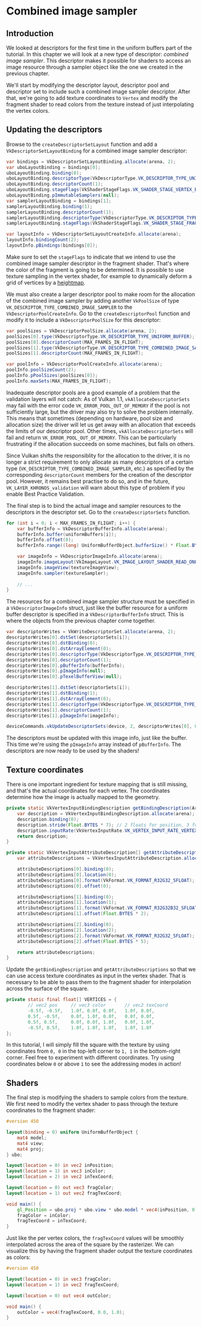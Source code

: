 # Combined image sampler

## Introduction

We looked at descriptors for the first time in the uniform buffers part of the tutorial. In this chapter we will look at a new type of descriptor: *combined image sampler*. This descriptor makes it possible for shaders to access an image resource through a sampler object like the one we created in the previous chapter.

We'll start by modifying the descriptor layout, descriptor pool and descriptor set to include such a combined image sampler descriptor. After that, we're going to add texture coordinates to `Vertex` and modify the fragment shader to read colors from the texture instead of just interpolating the vertex colors.

## Updating the descriptors

Browse to the `createDescriptorSetLayout` function and add a `VkDescriptorSetLayoutBinding` for a combined image sampler descriptor:

```java
var bindings = VkDescriptorSetLayoutBinding.allocate(arena, 2);
var uboLayoutBinding = bindings[0];
uboLayoutBinding.binding(0);
uboLayoutBinding.descriptorType(VkDescriptorType.VK_DESCRIPTOR_TYPE_UNIFORM_BUFFER);
uboLayoutBinding.descriptorCount(1);
uboLayoutBinding.stageFlags(VkShaderStageFlags.VK_SHADER_STAGE_VERTEX_BIT);
uboLayoutBinding.pImmutableSamplers(null);
var samplerLayoutBinding = bindings[1];
samplerLayoutBinding.binding(1);
samplerLayoutBinding.descriptorCount(1);
samplerLayoutBinding.descriptorType(VkDescriptorType.VK_DESCRIPTOR_TYPE_COMBINED_IMAGE_SAMPLER);
samplerLayoutBinding.stageFlags(VkShaderStageFlags.VK_SHADER_STAGE_FRAGMENT_BIT);

var layoutInfo = VkDescriptorSetLayoutCreateInfo.allocate(arena);
layoutInfo.bindingCount(2);
layoutInfo.pBindings(bindings[0]);
```

Make sure to set the `stageFlags` to indicate that we intend to use the combined image sampler descriptor in the fragment shader. That's where the color of the fragment is going to be determined. It is possible to use texture sampling in the vertex shader, for example to dynamically deform a grid of vertices by a [heightmap](https://en.wikipedia.org/wiki/Heightmap).

We must also create a larger descriptor pool to make room for the allocation of the combined image sampler by adding another `VkPoolSize` of type `VK_DESCRIPTOR_TYPE_COMBINED_IMAGE_SAMPLER` to the `VkDescriptorPoolCreateInfo`. Go to the `createDescriptorPool` function and modify it to include a `VkDescriptorPoolSize` for this descriptor:

```java
var poolSizes = VkDescriptorPoolSize.allocate(arena, 2);
poolSizes[0].type(VkDescriptorType.VK_DESCRIPTOR_TYPE_UNIFORM_BUFFER);
poolSizes[0].descriptorCount(MAX_FRAMES_IN_FLIGHT);
poolSizes[1].type(VkDescriptorType.VK_DESCRIPTOR_TYPE_COMBINED_IMAGE_SAMPLER);
poolSizes[1].descriptorCount(MAX_FRAMES_IN_FLIGHT);

var poolInfo = VkDescriptorPoolCreateInfo.allocate(arena);
poolInfo.poolSizeCount(2);
poolInfo.pPoolSizes(poolSizes[0]);
poolInfo.maxSets(MAX_FRAMES_IN_FLIGHT);
```

Inadequate descriptor pools are a good example of a problem that the validation layers will not catch: As of Vulkan 1.1, `vkAllocateDescriptorSets` may fail with the error code `VK_ERROR_POOL_OUT_OF_MEMORY` if the pool is not sufficiently large, but the driver may also try to solve the problem internally. This means that sometimes (depending on hardware, pool size and allocation size) the driver will let us get away with an allocation that exceeds the limits of our descriptor pool. Other times, `vkAllocateDescriptorSets` will fail and return `VK_ERROR_POOL_OUT_OF_MEMORY`. This can be particularly frustrating if the allocation succeeds on some machines, but fails on others.

Since Vulkan shifts the responsiblity for the allocation to the driver, it is no longer a strict requirement to only allocate as many descriptors of a certain type (`VK_DESCRIPTOR_TYPE_COMBINED_IMAGE_SAMPLER`, etc.) as specified by the corresponding `descriptorCount` members for the creation of the descriptor pool. However, it remains best practise to do so, and in the future, `VK_LAYER_KHRONOS_validation` will warn about this type of problem if you enable Best Practice Validation.

The final step is to bind the actual image and sampler resources to the descriptors in the descriptor set. Go to the `createDescriptorSets` function.

```java
for (int i = 0; i < MAX_FRAMES_IN_FLIGHT; i++) {
    var bufferInfo = VkDescriptorBufferInfo.allocate(arena);
    bufferInfo.buffer(uniformBuffers[i]);
    bufferInfo.offset(0);
    bufferInfo.range((long) UniformBufferObject.bufferSize() * Float.BYTES);

    var imageInfo = VkDescriptorImageInfo.allocate(arena);
    imageInfo.imageLayout(VkImageLayout.VK_IMAGE_LAYOUT_SHADER_READ_ONLY_OPTIMAL);
    imageInfo.imageView(textureImageView);
    imageInfo.sampler(textureSampler);
    
    // ...
}
```

The resources for a combined image sampler structure must be specified in a `VkDescriptorImageInfo` struct, just like the buffer resource for a uniform buffer descriptor is specified in a `VkDescriptorBufferInfo` struct. This is where the objects from the previous chapter come together.

```java
var descriptorWrites = VkWriteDescriptorSet.allocate(arena, 2);
descriptorWrites[0].dstSet(descriptorSets[i]);
descriptorWrites[0].dstBinding(0);
descriptorWrites[0].dstArrayElement(0);
descriptorWrites[0].descriptorType(VkDescriptorType.VK_DESCRIPTOR_TYPE_UNIFORM_BUFFER);
descriptorWrites[0].descriptorCount(1);
descriptorWrites[0].pBufferInfo(bufferInfo);
descriptorWrites[0].pImageInfo(null);
descriptorWrites[0].pTexelBufferView(null);

descriptorWrites[1].dstSet(descriptorSets[i]);
descriptorWrites[1].dstBinding(1);
descriptorWrites[1].dstArrayElement(0);
descriptorWrites[1].descriptorType(VkDescriptorType.VK_DESCRIPTOR_TYPE_COMBINED_IMAGE_SAMPLER);
descriptorWrites[1].descriptorCount(1);
descriptorWrites[1].pImageInfo(imageInfo);

deviceCommands.vkUpdateDescriptorSets(device, 2, descriptorWrites[0], 0, null);
```

The descriptors must be updated with this image info, just like the buffer. This time we're using the `pImageInfo` array instead of `pBufferInfo`. The descriptors are now ready to be used by the shaders!

## Texture coordinates

There is one important ingredient for texture mapping that is still missing, and that's the actual coordinates for each vertex. The coordinates determine how the image is actually mapped to the geometry.

```java
private static VkVertexInputBindingDescription getBindingDescription(Arena arena) {
    var description = VkVertexInputBindingDescription.allocate(arena);
    description.binding(0);
    description.stride(Float.BYTES * 7); // 2 floats for position, 3 for color, 2 for texture coordinates
    description.inputRate(VkVertexInputRate.VK_VERTEX_INPUT_RATE_VERTEX);
    return description;
}

private static VkVertexInputAttributeDescription[] getAttributeDescriptions(Arena arena) {
    var attributeDescriptions = VkVertexInputAttributeDescription.allocate(arena, 3);

    attributeDescriptions[0].binding(0);
    attributeDescriptions[0].location(0);
    attributeDescriptions[0].format(VkFormat.VK_FORMAT_R32G32_SFLOAT);
    attributeDescriptions[0].offset(0);

    attributeDescriptions[1].binding(0);
    attributeDescriptions[1].location(1);
    attributeDescriptions[1].format(VkFormat.VK_FORMAT_R32G32B32_SFLOAT);
    attributeDescriptions[1].offset(Float.BYTES * 2);

    attributeDescriptions[2].binding(0);
    attributeDescriptions[2].location(2);
    attributeDescriptions[2].format(VkFormat.VK_FORMAT_R32G32_SFLOAT);
    attributeDescriptions[2].offset(Float.BYTES * 5);

    return attributeDescriptions;
}
```

Update the `getBindingDescription` and `getAttributeDescriptions` so that we can use access texture coordinates as input in the vertex shader. That is necessary to be able to pass them to the fragment shader for interpolation across the surface of the square.

```java
private static final float[] VERTICES = {
        // vec2 pos     // vec3 color       // vec2 texCoord
        -0.5f, -0.5f,   1.0f, 0.0f, 0.0f,   1.0f, 0.0f,
        0.5f, -0.5f,    0.0f, 1.0f, 0.0f,   0.0f, 0.0f,
        0.5f, 0.5f,     0.0f, 0.0f, 1.0f,   0.0f, 1.0f,
        -0.5f, 0.5f,    1.0f, 1.0f, 1.0f,   1.0f, 1.0f
};
```

In this tutorial, I will simply fill the square with the texture by using coordinates from `0, 0` in the top-left corner to `1, 1` in the bottom-right corner. Feel free to experiment with different coordinates. Try using coordinates below `0` or above `1` to see the addressing modes in action!

## Shaders

The final step is modifying the shaders to sample colors from the texture. We first need to modify the vertex shader to pass through the texture coordinates to the fragment shader:

```glsl
#version 450

layout(binding = 0) uniform UniformBufferObject {
    mat4 model;
    mat4 view;
    mat4 proj;
} ubo;

layout(location = 0) in vec2 inPosition;
layout(location = 1) in vec3 inColor;
layout(location = 2) in vec2 inTexCoord;

layout(location = 0) out vec3 fragColor;
layout(location = 1) out vec2 fragTexCoord;

void main() {
    gl_Position = ubo.proj * ubo.view * ubo.model * vec4(inPosition, 0.0, 1.0);
    fragColor = inColor;
    fragTexCoord = inTexCoord;
}
```

Just like the per vertex colors, the `fragTexCoord` values will be smoothly interpolated across the area of the square by the rasterizer. We can visualize this by having the fragment shader output the texture coordinates as colors:

```glsl
#version 450

layout(location = 0) in vec3 fragColor;
layout(location = 1) in vec2 fragTexCoord;

layout(location = 0) out vec4 outColor;

void main() {
    outColor = vec4(fragTexCoord, 0.0, 1.0);
}
```
